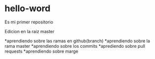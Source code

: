 # hello-word
Es mi primer repositorio 

Edicion en la raiz master


*aprendiendo sobre las ramas en github(branch)
*aprendiendo sobre la rama master
*aprendiendo sobre los commits
*aprediendo sobre pull requests
*aprendiendo sobre marge
